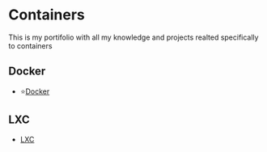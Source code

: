 # Containers #
This is my portifolio with all my knowledge and projects realted specifically to containers

## Docker ##

* ⭐[Docker](IAC/Containers/Docker/summary.md)
  
## LXC ##

* [LXC](IAC/Containers/LXC/summary.md)